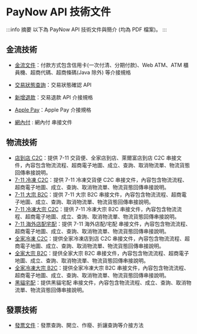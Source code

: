 # PayNow API 技術文件

:::info 摘要
以下為 PayNow API 技術文件與簡介 (均為 PDF 檔案)。
:::

## 金流技術

- [金流文件](https://paynow-public.s3.ap-northeast-1.amazonaws.com/docs/PayNow+%E6%8A%80%E8%A1%93%E6%96%87%E4%BB%B6+FV1.7.1.1.pdf)：付款方式包含信用卡(一次付清、分期付款)、Web ATM、ATM 櫃員機、超商代碼、超商條碼(Java 除外) 等介接規格
- [交易狀態查詢](https://paynow-public.s3.ap-northeast-1.amazonaws.com/docs/PayNowDoubleCheck_G_FV1.1.pdf)：交易狀態確認 API
- [新增退款](https://paynow-public.s3.ap-northeast-1.amazonaws.com/docs/PayNowRefundAPI_G_FV1.6.pdf)：交易退款 API 介接規格
- [Apple Pay](https://paynow-public.s3.ap-northeast-1.amazonaws.com/docs/PayNow_ApplePay_v1.0.5.pdf)：Apple Pay 介接規格

- [網內付](https://docs.paynow.com.tw/) : 網內付 串接文件

## 物流技術

- [店到店 C2C](https://paynow-public.s3.ap-northeast-1.amazonaws.com/docs/PayNow_Logistic_v2.5_C2C.pdf)：提供 7-11 交貨便、全家店到店、萊爾富店到店 C2C 串接文件，內容包含物流流程、超商電子地圖、成立、查詢、取消物流單、物流貨態回傳串接說明。
- [7-11 冷凍 C2C](https://paynow-public.s3.ap-northeast-1.amazonaws.com/docs/PayNow_Logistic_v2.0_711FreezingC2C.pdf)：提供 7-11 冷凍交貨便 C2C 串接文件，內容包含物流流程、超商電子地圖、成立、查詢、取消物流單、物流貨態回傳串接說明。
- [7-11 大宗 B2C](https://paynow-public.s3.ap-northeast-1.amazonaws.com/docs/PayNow_Logistic_v2.4_711Bulk.pdf)：提供 7-11 大宗 B2C 串接文件，內容包含物流流程、超商電子地圖、成立、查詢、取消物流單、物流貨態回傳串接說明。
- [7-11 冷凍大宗 C2C](https://paynow-public.s3.ap-northeast-1.amazonaws.com/docs/PayNow_Logistic_v2.4_711Freezing.pdf)：提供 7-11 冷凍大宗 B2C 串接文件，內容包含物流流程、超商電子地圖、成立、查詢、取消物流單、物流貨態回傳串接說明。
- [7-11 海外店配宅配](https://paynow-public.s3.ap-northeast-1.amazonaws.com/docs/PayNow_Logistic_v2.6_711OverSeas.pdf)：提供 7-11 海外店配/宅配 串接文件，內容包含物流流程、超商電子地圖、成立、查詢、取消物流單、物流貨態回傳串接說明。
- [全家冷凍 C2C](https://paynow-public.s3.ap-northeast-1.amazonaws.com/docs/PayNow_Logistic_v2.2_FamiFreezingC2C.pdf)：提供全家冷凍店到店 C2C 串接文件，內容包含物流流程、超商電子地圖、成立、查詢、取消物流單、物流貨態回傳串接說明。
- [全家大宗 B2C](https://paynow-public.s3.ap-northeast-1.amazonaws.com/docs/PayNow_Logistic_v2.4_FamiBulk.pdf)：提供全家大宗 B2C 串接文件，內容包含物流流程、超商電子地圖、成立、查詢、取消物流單、物流貨態回傳串接說明。
- [全家冷凍大宗 B2C](https://paynow-public.s3.ap-northeast-1.amazonaws.com/docs/PayNow_Logistic_v2.6_FamiFreezing.pdf)：提供全家冷凍大宗 B2C 串接文件，內容包含物流流程、超商電子地圖、成立、查詢、取消物流單、物流貨態回傳串接說明。
- [黑貓宅配](https://paynow-public.s3.ap-northeast-1.amazonaws.com/docs/PayNow_Logistic_v1.5_BlackCat.pdf)：提供黑貓宅配 串接文件，內容包含物流流程、成立、查詢、取消物流單、物流貨態回傳串接說明。

## 發票技術

- [發票文件](https://paynow-public.s3.ap-northeast-1.amazonaws.com/docs/PayNow_EInvoice_v1.5.pdf)：發票查詢、開立、作廢、折讓查詢等介接方法
